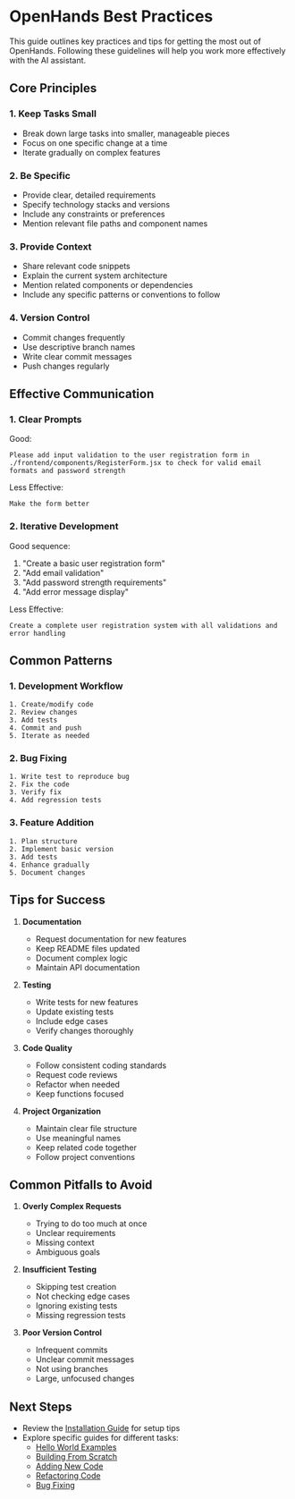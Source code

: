 # OpenHands Best Practices

This guide outlines key practices and tips for getting the most out of OpenHands. Following these guidelines will help you work more effectively with the AI assistant.

## Core Principles

### 1. Keep Tasks Small
- Break down large tasks into smaller, manageable pieces
- Focus on one specific change at a time
- Iterate gradually on complex features

### 2. Be Specific
- Provide clear, detailed requirements
- Specify technology stacks and versions
- Include any constraints or preferences
- Mention relevant file paths and component names

### 3. Provide Context
- Share relevant code snippets
- Explain the current system architecture
- Mention related components or dependencies
- Include any specific patterns or conventions to follow

### 4. Version Control
- Commit changes frequently
- Use descriptive branch names
- Write clear commit messages
- Push changes regularly

## Effective Communication

### 1. Clear Prompts
Good:
```
Please add input validation to the user registration form in ./frontend/components/RegisterForm.jsx to check for valid email formats and password strength
```

Less Effective:
```
Make the form better
```

### 2. Iterative Development
Good sequence:
1. "Create a basic user registration form"
2. "Add email validation"
3. "Add password strength requirements"
4. "Add error message display"

Less Effective:
```
Create a complete user registration system with all validations and error handling
```

## Common Patterns

### 1. Development Workflow
```
1. Create/modify code
2. Review changes
3. Add tests
4. Commit and push
5. Iterate as needed
```

### 2. Bug Fixing
```
1. Write test to reproduce bug
2. Fix the code
3. Verify fix
4. Add regression tests
```

### 3. Feature Addition
```
1. Plan structure
2. Implement basic version
3. Add tests
4. Enhance gradually
5. Document changes
```

## Tips for Success

1. **Documentation**
   - Request documentation for new features
   - Keep README files updated
   - Document complex logic
   - Maintain API documentation

2. **Testing**
   - Write tests for new features
   - Update existing tests
   - Include edge cases
   - Verify changes thoroughly

3. **Code Quality**
   - Follow consistent coding standards
   - Request code reviews
   - Refactor when needed
   - Keep functions focused

4. **Project Organization**
   - Maintain clear file structure
   - Use meaningful names
   - Keep related code together
   - Follow project conventions

## Common Pitfalls to Avoid

1. **Overly Complex Requests**
   - Trying to do too much at once
   - Unclear requirements
   - Missing context
   - Ambiguous goals

2. **Insufficient Testing**
   - Skipping test creation
   - Not checking edge cases
   - Ignoring existing tests
   - Missing regression tests

3. **Poor Version Control**
   - Infrequent commits
   - Unclear commit messages
   - Not using branches
   - Large, unfocused changes

## Next Steps

- Review the [Installation Guide](../installation/README.md) for setup tips
- Explore specific guides for different tasks:
  - [Hello World Examples](hello-world.md)
  - [Building From Scratch](building-from-scratch.md)
  - [Adding New Code](adding-new-code.md)
  - [Refactoring Code](refactoring.md)
  - [Bug Fixing](bug-fixing.md)